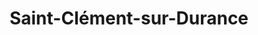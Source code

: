 ---
title: Saint-Clément-sur-Durance
url: /saint-clement-sur-durance/
latitude: 44.65
longitude: 6.581
---